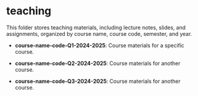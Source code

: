 # teaching
This folder stores teaching materials, including lecture notes, slides, and assignments, organized by course name, course code, semester, and year.

- **course-name-code-Q1-2024-2025**: Course materials for a specific course.

- **course-name-code-Q2-2024-2025**: Course materials for another course.

- **course-name-code-Q3-2024-2025**: Course materials for another course.

